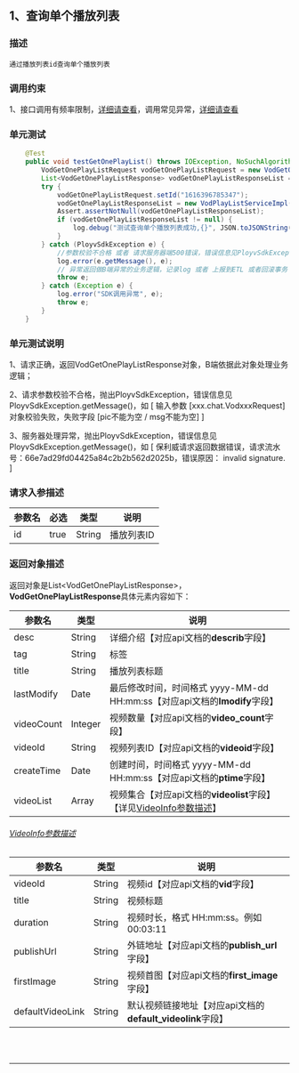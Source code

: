 ## 1、查询单个播放列表
### 描述
```
通过播放列表id查询单个播放列表
```
### 调用约束
1、接口调用有频率限制，[详细请查看](/limit.md)，调用常见异常，[详细请查看](/exceptionDoc)

### 单元测试
```java
	@Test
	public void testGetOnePlayList() throws IOException, NoSuchAlgorithmException {
        VodGetOnePlayListRequest vodGetOnePlayListRequest = new VodGetOnePlayListRequest();
        List<VodGetOnePlayListResponse> vodGetOnePlayListResponseList = null;
        try {
            vodGetOnePlayListRequest.setId("1616396785347");
            vodGetOnePlayListResponseList = new VodPlayListServiceImpl().getOnePlayList(vodGetOnePlayListRequest);
            Assert.assertNotNull(vodGetOnePlayListResponseList);
            if (vodGetOnePlayListResponseList != null) {
                log.debug("测试查询单个播放列表成功,{}", JSON.toJSONString(vodGetOnePlayListResponseList));
            }
        } catch (PloyvSdkException e) {
            //参数校验不合格 或者 请求服务器端500错误，错误信息见PloyvSdkException.getMessage()
            log.error(e.getMessage(), e);
            // 异常返回做B端异常的业务逻辑，记录log 或者 上报到ETL 或者回滚事务
            throw e;
        } catch (Exception e) {
            log.error("SDK调用异常", e);
            throw e;
        }
    }
```
### 单元测试说明
1、请求正确，返回VodGetOnePlayListResponse对象，B端依据此对象处理业务逻辑；

2、请求参数校验不合格，抛出PloyvSdkException，错误信息见PloyvSdkException.getMessage()，如 [ 输入参数 [xxx.chat.VodxxxRequest]对象校验失败，失败字段 [pic不能为空 / msg不能为空] ]

3、服务器处理异常，抛出PloyvSdkException，错误信息见PloyvSdkException.getMessage()，如 [ 保利威请求返回数据错误，请求流水号：66e7ad29fd04425a84c2b2b562d2025b，错误原因： invalid signature. ]
### 请求入参描述

| 参数名 | 必选 | 类型 | 说明 | 
| -- | -- | -- | -- | 
| id | true | String | 播放列表ID | 

### 返回对象描述
返回对象是List&lt;VodGetOnePlayListResponse&gt;，**VodGetOnePlayListResponse**具体元素内容如下：

| 参数名 | 类型 | 说明 | 
| -- | -- | -- | 
| desc | String | 详细介绍【对应api文档的**describ**字段】 | 
| tag | String | 标签 | 
| title | String | 播放列表标题 | 
| lastModify | Date | 最后修改时间，时间格式 yyyy-MM-dd HH:mm:ss【对应api文档的**lmodify**字段】 | 
| videoCount | Integer | 视频数量【对应api文档的**video_count**字段】 | 
| videoId | String | 视频列表ID【对应api文档的**videoid**字段】 | 
| createTime | Date | 创建时间，时间格式 yyyy-MM-dd HH:mm:ss【对应api文档的**ptime**字段】 | 
| videoList | Array | 视频集合【对应api文档的**videolist**字段】【详见[VideoInfo参数描述](playListService.md?id=polyv29)】 | 

<h6 id="polyv29"><a href="#/playListService.md?id=polyv29"data-id="VideoInfo参数描述"class="anchor"><span>VideoInfo参数描述</span></a></h6> <!-- {docsify-ignore} -->

| 参数名 | 类型 | 说明 | 
| -- | -- | -- | 
| videoId | String | 视频id【对应api文档的**vid**字段】 | 
| title | String | 视频标题 | 
| duration | String | 视频时长，格式 HH:mm:ss。例如 00:03:11 | 
| publishUrl | String | 外链地址【对应api文档的**publish_url**字段】 | 
| firstImage | String | 视频首图【对应api文档的**first_image**字段】 | 
| defaultVideoLink | String | 默认视频链接地址【对应api文档的**default_videolink**字段】 | 

<br /><br />

------------------

<br /><br />


